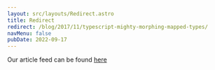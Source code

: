 ```yaml
---
layout: src/layouts/Redirect.astro
title: Redirect
redirect: /blog/2017/11/typescript-mighty-morphing-mapped-types/
navMenu: false
pubDate: 2022-09-17
---
```

<div>
Our article feed can be found <a href="/blog/2017/11/typescript-mighty-morphing-mapped-types/">here</a>
</div>
